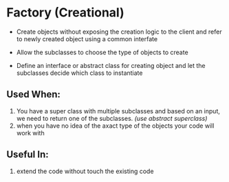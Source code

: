# Factory (Creational)

- Create objects without exposing the creation logic to the client and refer to newly created object using a common interfate

- Allow the subclasses to choose the type of objects to create

- Define an interface or abstract class for creating object and let the subclasses decide which class to instantiate

## Used When:
1. You have a super class with multiple subclasses and based on an input, we need to return one of the subclasses. *(use abstract superclass)*
2. when you have no idea of the axact type of the objects your code will work with

## Useful In:
1. extend the code without touch the existing code